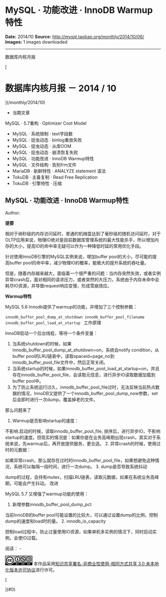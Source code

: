 # MySQL · 功能改进 · InnoDB Warmup特性

**Date:** 2014/10
**Source:** http://mysql.taobao.org/monthly/2014/10/06/
**Images:** 1 images downloaded

---

数据库内核月报

 [
 # 数据库内核月报 － 2014 / 10
 ](/monthly/2014/10)

 * 当期文章

 MySQL · 5.7重构 · Optimizer Cost Model
* MySQL · 系统限制 · text字段数
* MySQL · 捉虫动态 · binlog重放失败
* MySQL · 捉虫动态 · 从库OOM
* MySQL · 捉虫动态 · 崩溃恢复失败
* MySQL · 功能改进 · InnoDB Warmup特性
* MySQL · 文件结构 · 告别frm文件
* MariaDB · 新鲜特性 · ANALYZE statement 语法
* TokuDB · 主备复制 · Read Free Replication
* TokuDB · 引擎特性 · 压缩

 ## MySQL · 功能改进 · InnoDB Warmup特性 
 Author: 

 **提要**

相对于纳秒级的内存访问延时，普通的机械盘达到了毫秒级的随机访问延时，对于OLTP应用来说，物理IO绝对是目前数据库管理系统的最大性能杀手，所以增加内存的大小，提高IO的命中率无疑可以作为一种降低时延的常用优化手段。

针对使用InnoDB引擎的MySQL实例来说，增加buffer pool的大小，尽可能的提高buffer pool的命中率，减少物理IO的概率，能极大的提升系统的吞吐量。

但是，随着内存越来越大，面临着一个很严重的问题：当内存突然失效，或者实例异常crash后，面对相同的请求压力，或者突然的大压力，系统由于内存未命中会耗尽IO资源，并导致request响应变慢，形成雪崩效应。

**Warmup特性**

MySQL 5.6 Innodb提供了warmup的功能，并增加了三个控制参数：

`innodb_buffer_pool_dump_at_shutdown
innodb_buffer_pool_filename
innodb_buffer_pool_load_at_startup
`
工作原理

InnoDB启动一个后台线程，等待一个条件变量：

1. 当系统shutdown的时候，如果innodb_buffer_pool_dump_at_shutdown=on，系统会notify condition，从buffer pool的LRU链表中，读取spaceid+page_no到innodb_buffer_pool_file文件中，然后正常关闭。
2. 当系统startup的时候，如果innodb_buffer_pool_load_at_startup=on，并且存在innodb_buffer_pool_file，会读取元信息，进行异步IO读取数据加载到buffer pool中。
3. 为了防止系统运行过久，innodb_buffer_pool_file过时，无法反映当前热点数据的情况，InnoDB又提供了一个innodb_buffer_pool_dump_now参数，set后会即时进行一次dump，覆盖掉老的文件。

那么问题来了

1. Warmup是否影响startup的速度：

 不影响.启动的时候，读取innodb_buffer_pool_file, 排序后，进行异步IO，不影响startup的速度。但现实的情况是：如果你是在业务高峰期出现crash，其实对于系统来说，先warmup后，再开放提供服务，更合适。
2. 异常crash的时候，使用过时的元数据：

 如果异常crash，那么就存在过时的innodb_buffer_pool_file，如果想避免这种情况，系统可以每隔一段时间，进行一次dump。
3. dump是否导致系统抖动

 dump的过程，会持有mutex，扫描LRU链表，读取元数据，如果在系统业务高峰期，可能会产生抖动。
改进

MySQL 5.7 又增强了warmup功能的使用：

1. 新增参数innodb_buffer_pool_dump_pct

 当前InnoDB的buffer pool可能设置的比较大，可以通过设置dump的比例，控制dump的速度和load时的量。
2. innodb_io_capacity

 控制load过程中，防止过量使用IO资源，如果单机多实例的情况下，同时启动实例，会使IO过载。

 阅读： - 

[![知识共享许可协议](.img/8232d49bd3e9_88x31.png)](http://creativecommons.org/licenses/by-nc-sa/3.0/)
本作品采用[知识共享署名-非商业性使用-相同方式共享 3.0 未本地化版本许可协议](http://creativecommons.org/licenses/by-nc-sa/3.0/)进行许可。

 [

 ](#0)